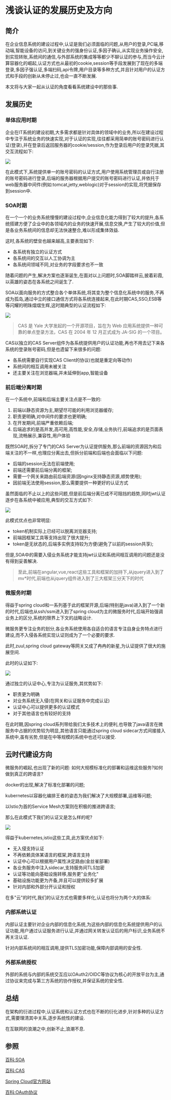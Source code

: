 # 浅谈认证的发展历史及方向

## 简介

在企业信息系统的建设过程中,认证是我们必须面临的问题,从用户的登录,PC端,移动端,智能设备的访问,到关键业务的强身份认证,多因子确认,从实现业务操作安全,到实现转账,系统间的通信,与外部系统的集成等等都少不聊认证的参与,而当今云计算容器化的崛起,认证方式也从最初的cookie,session等手段发展到了现在的多端登录,多因子强认证,多端扫码,api令牌,用户目录等多种方式,并且针对用户的认证方式和手段的创新从未停止过,也会一直不断发展.

本文将与大家一起从认证的角度看看系统建设中的那些事.

## 发展历史

### 单体应用时期

企业在IT系统的建设初期,大多需求都是针对具体的领域中的业务,所以在建设过程中专注于系统业务的快速实现,对于认证的实现,往往都采用简单的账号密码进行认证(登录),并在登录后返回服务器的cookie/session,作为登录后用户的登录凭据,其交互流程如下:

<img src="/post/分布式/浅谈认证/img_1.png"/>

在此模式下,系统提供单一的账号密码的认证方式,用户使用系统管理员或自行注册的账号密码进行登录,后端的服务器根据用户提交的账号密码进行认证,并依托于web服务器中间件(例如:tomcat,jetty,weblogic)对于session的实现,将凭据保存到session中.

### SOA时期

在一个一个的业务系统慢慢的建设过程中,企业信息化能力得到了较大的提升,各系统搭建方便了企业中的各领域内的业务的快速开展,信息交换,产生了较大的价值,但是各业务系统间的信息却无法快速整合,难以形成集体效益.

这时,各系统的壁垒也越来越高,主要表现如下:

- 各系统有独立的认证方式
- 各系统间的交互以人工协调为主
- 各系统间领域不同,对业务的字段要求也不一致

随着问题的产生,解决方案也逐渐诞生,在面对以上问题时,SOA脚踏祥云,披着彩霞,以英雄的姿态在各系统之间诞生了.

SOA以面向服务的方式整合各个单体系统,将其变为整个信息化系统中的服务,不再成为孤岛,通过中立的接口通信方式将各系统连接起来,在此时期CAS,SSO,ESB等等闪耀的明珠熠熠生辉,这时期典型的认证流程如下:

<img src="/post/分布式/浅谈认证/img_2.png"/>

> CAS 是 Yale 大学发起的一个开源项目，旨在为 Web 应用系统提供一种可靠的单点登录方法，CAS 在 2004 年 12 月正式成为 JA-SIG 的一个项目。

CAS以独立的CAS Server组件为各系统提供用户的认证功能,再也不用去记下来各系统的登录账号密码,但是也遗留下来很多的问题:

- 各系统需要自行实现CAS Client的协议(也就是重定向等动作)
- 系统间的相互调用未被关注
- 还主要关注在浏览器端,并未延伸到app,智能设备

### 前后端分离时期

在一个系统中,前端和后端主要关注点是不一致的:

1. 前端以静态资源为主,期望尽可能的利用浏览器缓存;
2. 职责更明确,对中间件的要求也更明确;
3. 在开发期间,前端严重依赖后端;
4. 后端追求的是高并发,高可用,高性能,安全,存储,业务执行,前端追求的是页面表现,流畅展示,兼容性,用户体验

既然SOA时,拆分了专门的CAS Server为认证提供服务,那么前端的资源因为和后端关注的不一样,也理应分离出去,但拆分前端和后端也会面临以下问题:

- 后端的session无法在前端使用;
- 前端还需要前后端分离的框架;
- 需要一个网关来路由前后端资源(因nginx支持静态资源,顺势使用);
- 因前端无法使用session,那么需要提供一种更好的认证方式

虽然面临的不止以上的这些问题,但是前后端分离已成不可阻挡的趋势,同时jwt认证逐步在各系统中被应用,典型的交互方式如下:

<img src="/post/分布式/浅谈认证/img_3.png"/>

此模式优点也非常明显:

- token机制实际上已经可以脱离浏览器支持;
- 前端因框架工具等支持出现了很大提升;
- token是无状态的,后端多实例支持较为方便(避免了以前的session共享);

但是,SOA中的需要入侵业务系统才能支持jwt认证和系统间相互调用的问题还是没有得到妥善解决.

> 至此,前端在angular,vue,react这些工具和框架的加持下,从jquery进入到了mv*时代,前端也从jquery组件进入到了三大框架三分天下的时代

### 微服务时期

得益于spring cloud和一系列基于此的框架开源,后端(特别是java)进入到了一个新的时代,后端也从ssh/ssm进入到了spring cloud为主的微服务时代,后端开始强调业务上的区分,系统的限界上下文的战略设计.

微服务更专注业务的划分,各业务系统使用各自适合的语言专注自身业务特点进行建设,而不入侵各系统实现认证则成为了一个必要的要求.

此时,zuul,spring cloud gateway等网关又成了冉冉的新星,为认证提供了很大的施展空间.

此时的认证如下:

<img src="/post/分布式/浅谈认证/img_4.png"/>

通过独立的认证中心,专注为认证服务,其优势如下:

- 职责更为明确
- 对业务系统无入侵(在网关和认证服务中完成认证)
- 认证中心可以提供更多的认证模式
- 对于其他语言也有较好的支持

在此时期,因spring cloud系列带给我们太多技术上的便利,也导致了java语言在微服务中占据的优势较为明显,其他语言只能通过spring cloud sidecar方式间接接入系统中,虽有劣势,但是在中等规模的系统中也还可以接受.

## 云时代建设方向

微服务的崛起,也出现了新的问题: 如何大规模标准化的部署和运维这些服务?如何做到真正的跨语言?

docker的出现,解决了标准化部署的问题;

kubernetes以容器化编排王者的姿态为我们解决了大规模部署,运维等问题;

以Istio为首的Service Mesh方案则在积极的推进跨语言;

那么在此模式下我们的认证又是怎么样的呢?

<img src="/post/分布式/浅谈认证/img_5.png"/>

得益于kubernetes,istio这些工具,此方案优点如下:

- 无入侵支持认证
- 不再依赖具体某语言的框架,跨语言支持
- 认证中心可以根据用户属性决定路由(金丝雀部署)
- 各业务服务中注入sidecar,支持服务间TLS加密
- 认证等功能向基础设施转移,服务更"业务化"
- 基础设施功能更为齐备,并且可以提供较多扩展
- 针对内部和外部分开认证和授权

在多"云"的时代,我们的认证方式也需要多样化,认证也将分为两个大的体系:

### 内部系统认证

内部认证主要针对企业内部的信息化系统,为这些内部的信息化系统提供用户的认证功能,用户通过认证服务进行认证,并通过网关转发认证后的用户标识,业务系统不再关注认证.

针对内部系统间的相互调用,提供TLS加密功能,保障内部调用的安全性.

### 外部系统授权

外部的系统与内部的系统交互应以OAuth2/OIDC等协议为核心的开放平台为主,通过协议来完成与第三方系统的协作授权,并保证系统的安全性.

## 总结

在架构的衍进过程中,认证系统和认证方式也在不断的衍化进步,针对多种的认证方式,需要理清其中关系,逐步系统性的建设.

在互联网的浪潮之中,创新不止,浪潮不息.

## 参照

[百科:SOA](https://baike.baidu.com/item/SOA/2140650?fr=aladdin)

[百科:CAS](https://baike.baidu.com/item/CAS/1329561?fr=aladdin)

[Spring Cloud官方网站](https://spring.io/projects/spring-cloud)

[百科:OAuth协议](https://baike.baidu.com/item/oAuth/7153134)